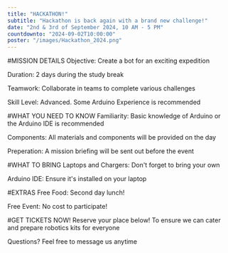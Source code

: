 ```yaml
---
title: "HACKATHON!"
subtitle: "Hackathon is back again with a brand new challenge!"
date: "2nd & 3rd of September 2024, 10 AM - 5 PM"
countdownto: "2024-09-02T10:00:00"
poster: "/images/Hackathon_2024.png"
---
```


#MISSION DETAILS
Objective: Create a bot for an exciting expedition

Duration: 2 days during the study break

Teamwork: Collaborate in teams to complete various challenges

Skill Level: Advanced. Some Arduino Experience is recommended

#WHAT YOU NEED TO KNOW
Familiarity: Basic knowledge of Arduino or the Arduino IDE is recommended

Components: All materials and components will be provided on the day

Preperation: A mission briefing will be sent out before the event

#WHAT TO BRING
Laptops and Chargers: Don't forget to bring your own

Arduino IDE: Ensure it's installed on your laptop

#EXTRAS
Free Food: Second day lunch!

Free Event: No cost to participate!

#GET TICKETS NOW!
Reserve your place below! To ensure we can cater and prepare robotics kits for everyone

Questions? Feel free to message us anytime
